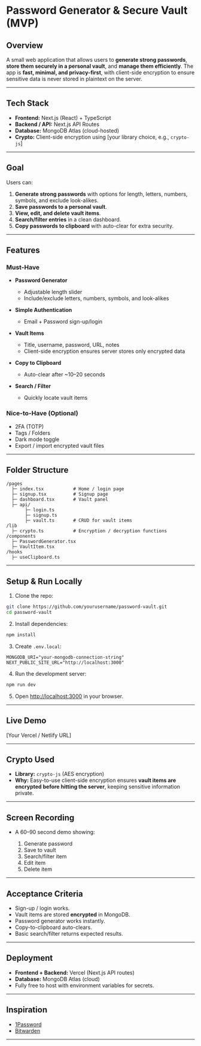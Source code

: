 # Password Generator & Secure Vault (MVP)

## **Overview**

A small web application that allows users to **generate strong passwords**, **store them securely in a personal vault**, and **manage them efficiently**. The app is **fast, minimal, and privacy-first**, with client-side encryption to ensure sensitive data is never stored in plaintext on the server.

---

## **Tech Stack**

* **Frontend:** Next.js (React) + TypeScript
* **Backend / API:** Next.js API Routes
* **Database:** MongoDB Atlas (cloud-hosted)
* **Crypto:** Client-side encryption using [your library choice, e.g., `crypto-js`]

---

## **Goal**

Users can:

1. **Generate strong passwords** with options for length, letters, numbers, symbols, and exclude look-alikes.
2. **Save passwords to a personal vault**.
3. **View, edit, and delete vault items**.
4. **Search/filter entries** in a clean dashboard.
5. **Copy passwords to clipboard** with auto-clear for extra security.

---

## **Features**

### **Must-Have**

* **Password Generator**

  * Adjustable length slider
  * Include/exclude letters, numbers, symbols, and look-alikes
* **Simple Authentication**

  * Email + Password sign-up/login
* **Vault Items**

  * Title, username, password, URL, notes
  * Client-side encryption ensures server stores only encrypted data
* **Copy to Clipboard**

  * Auto-clear after ~10–20 seconds
* **Search / Filter**

  * Quickly locate vault items

### **Nice-to-Have (Optional)**

* 2FA (TOTP)
* Tags / Folders
* Dark mode toggle
* Export / import encrypted vault files

---

## **Folder Structure**

```
/pages
  ├─ index.tsx           # Home / login page
  ├─ signup.tsx          # Signup page
  ├─ dashboard.tsx       # Vault panel
  ├─ api/
       ├─ login.ts
       ├─ signup.ts
       ├─ vault.ts       # CRUD for vault items
/lib
  ├─ crypto.ts           # Encryption / decryption functions
/components
  ├─ PasswordGenerator.tsx
  ├─ VaultItem.tsx
/hooks
  ├─ useClipboard.ts
```

---

## **Setup & Run Locally**

1. Clone the repo:

```bash
git clone https://github.com/yourusername/password-vault.git
cd password-vault
```

2. Install dependencies:

```bash
npm install
```

3. Create `.env.local`:

```
MONGODB_URI="your-mongodb-connection-string"
NEXT_PUBLIC_SITE_URL="http://localhost:3000"
```

4. Run the development server:

```bash
npm run dev
```

5. Open [http://localhost:3000](http://localhost:3000) in your browser.

---

## **Live Demo**

[Your Vercel / Netlify URL]

---

## **Crypto Used**

* **Library:** `crypto-js` (AES encryption)
* **Why:** Easy-to-use client-side encryption ensures **vault items are encrypted before hitting the server**, keeping sensitive information private.

---

## **Screen Recording**

* A 60–90 second demo showing:

  1. Generate password
  2. Save to vault
  3. Search/filter item
  4. Edit item
  5. Delete item

---

## **Acceptance Criteria**

* Sign-up / login works.
* Vault items are stored **encrypted** in MongoDB.
* Password generator works instantly.
* Copy-to-clipboard auto-clears.
* Basic search/filter returns expected results.

---

## **Deployment**

* **Frontend + Backend:** Vercel (Next.js API routes)
* **Database:** MongoDB Atlas (cloud)
* Fully free to host with environment variables for secrets.

---

## **Inspiration**

* [1Password](https://1password.com)
* [Bitwarden](https://bitwarden.com)

---
